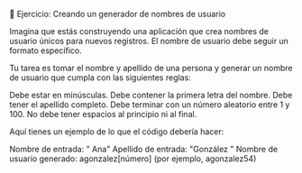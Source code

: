 📝 Ejercicio: Creando un generador de nombres de usuario

Imagina que estás construyendo una aplicación que crea nombres de usuario únicos
para nuevos registros. El nombre de usuario debe seguir un formato específico.

Tu tarea es tomar el nombre y apellido de una persona y generar un nombre de
usuario que cumpla con las siguientes reglas:

Debe estar en minúsculas. Debe contener la primera letra del nombre. Debe tener
el apellido completo. Debe terminar con un número aleatorio entre 1 y 100. No
debe tener espacios al principio ni al final.

Aquí tienes un ejemplo de lo que el código debería hacer:

Nombre de entrada: " Ana" Apellido de entrada: "González " Nombre de usuario
generado: agonzalez[número] (por ejemplo, agonzalez54)
